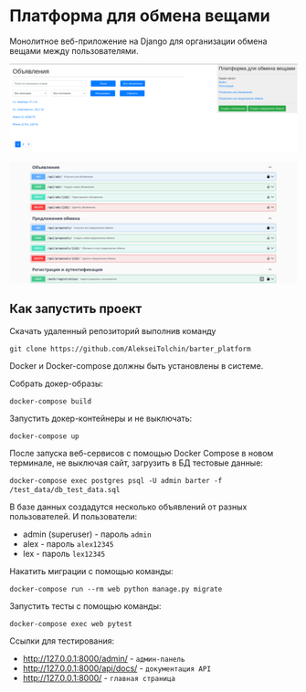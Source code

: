 # Платформа для обмена вещами

Монолитное веб-приложение на Django для организации обмена вещами между пользователями.

![скриншот сайта](https://github.com/AlekseiTolchin/barter_platform/blob/main/screenshots/site.png)

![скриншот сайта](https://github.com/AlekseiTolchin/barter_platform/blob/main/screenshots/api.png)

## Как запустить проект

Скачать удаленный репозиторий выполнив команду

```
git clone https://github.com/AlekseiTolchin/barter_platform
```
Docker и Docker-compose должны быть установлены в системе.

Собрать докер-образы:

```
docker-compose build
```

Запустить докер-контейнеры и не выключать:

```
docker-compose up
```

После запуска веб-сервисов с помощью Docker Сompose в новом терминале, не выключая сайт, загрузить в БД тестовые данные:

```
docker-compose exec postgres psql -U admin barter -f /test_data/db_test_data.sql
```
В базе данных создадутся несколько объявлений от разных пользователей. И пользователи:

- admin (superuser) - пароль `admin`
- alex - пароль `alex12345`
- lex - пароль `lex12345`

Накатить миграции с помощью команды:

```
docker-compose run --rm web python manage.py migrate
```

Запустить тесты с помощью команды:

```
docker-compose exec web pytest
```

Ссылки для тестирования:

- http://127.0.0.1:8000/admin/ - `админ-панель`
- http://127.0.0.1:8000/api/docs/ - `документация API`  
- http://127.0.0.1:8000/ - `главная страница`

